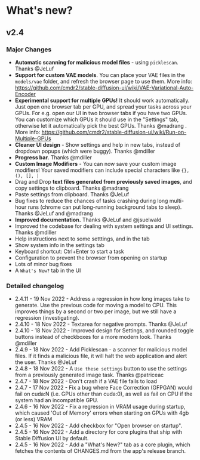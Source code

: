 # What's new?

## v2.4
### Major Changes
- **Automatic scanning for malicious model files** - using `picklescan`. Thanks @JeLuf
- **Support for custom VAE models**. You can place your VAE files in the `models/vae` folder, and refresh the browser page to use them. More info: https://github.com/cmdr2/stable-diffusion-ui/wiki/VAE-Variational-Auto-Encoder
- **Experimental support for multiple GPUs!** It should work automatically. Just open one browser tab per GPU, and spread your tasks across your GPUs. For e.g. open our UI in two browser tabs if you have two GPUs. You can customize which GPUs it should use in the "Settings" tab, otherwise let it automatically pick the best GPUs. Thanks @madrang . More info: https://github.com/cmdr2/stable-diffusion-ui/wiki/Run-on-Multiple-GPUs
- **Cleaner UI design** - Show settings and help in new tabs, instead of dropdown popups (which were buggy). Thanks @mdiller
- **Progress bar.** Thanks @mdiller
- **Custom Image Modifiers** - You can now save your custom image modifiers! Your saved modifiers can include special characters like `{}, (), [], |`
- Drag and Drop **text files generated from previously saved images**, and copy settings to clipboard. Thanks @madrang
- Paste settings from clipboard. Thanks @JeLuf
- Bug fixes to reduce the chances of tasks crashing during long multi-hour runs (chrome can put long-running background tabs to sleep). Thanks @JeLuf and @madrang
- **Improved documentation.** Thanks @JeLuf and @jsuelwald
- Improved the codebase for dealing with system settings and UI settings. Thanks @mdiller
- Help instructions next to some setttings, and in the tab
- Show system info in the settings tab
- Keyboard shortcut: Ctrl+Enter to start a task
- Configuration to prevent the browser from opening on startup
- Lots of minor bug fixes
- A `What's New?` tab in the UI

### Detailed changelog
* 2.4.11 - 19 Nov 2022 - Address a regression in how long images take to generate. Use the previous code for moving a model to CPU. This improves things by a second or two per image, but we still have a regression (investigating).
* 2.4.10 - 18 Nov 2022 - Textarea for negative prompts. Thanks @JeLuf
* 2.4.10 - 18 Nov 2022 - Improved design for Settings, and rounded toggle buttons instead of checkboxes for a more modern look. Thanks @mdiller
* 2.4.9 - 18 Nov 2022 - Add Picklescan - a scanner for malicious model files. If it finds a malicious file, it will halt the web application and alert the user. Thanks @JeLuf
* 2.4.8 - 18 Nov 2022 - A `Use these settings` button to use the settings from a previously generated image task. Thanks @patriceac
* 2.4.7 - 18 Nov 2022 - Don't crash if a VAE file fails to load
* 2.4.7 - 17 Nov 2022 - Fix a bug where Face Correction (GFPGAN) would fail on cuda:N (i.e. GPUs other than cuda:0), as well as fail on CPU if the system had an incompatible GPU.
* 2.4.6 - 16 Nov 2022 - Fix a regression in VRAM usage during startup, which caused 'Out of Memory' errors when starting on GPUs with 4gb (or less) VRAM
* 2.4.5 - 16 Nov 2022 - Add checkbox for "Open browser on startup".
* 2.4.5 - 16 Nov 2022 - Add a directory for core plugins that ship with Stable Diffusion UI by default.
* 2.4.5 - 16 Nov 2022 - Add a "What's New?" tab as a core plugin, which fetches the contents of CHANGES.md from the app's release branch.
